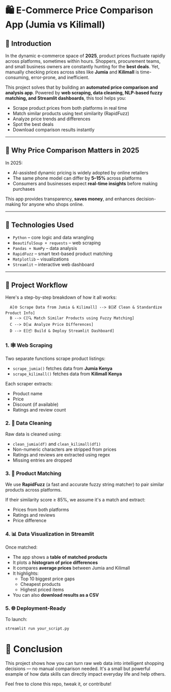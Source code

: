 # 🛍️ E-Commerce Price Comparison App (Jumia vs Kilimall)

## 📌 Introduction

In the dynamic e-commerce space of **2025**, product prices fluctuate rapidly across platforms, sometimes within hours. Shoppers, procurement teams, and small business owners are constantly hunting for the **best deals**. Yet, manually checking prices across sites like **Jumia** and **Kilimall** is time-consuming, error-prone, and inefficient.

This project solves that by building an **automated price comparison and analysis app**. Powered by **web scraping, data cleaning, NLP-based fuzzy matching, and Streamlit dashboards**, this tool helps you:

- Scrape product prices from both platforms in real time
- Match similar products using text similarity (RapidFuzz)
- Analyze price trends and differences
- Spot the best deals
- Download comparison results instantly

---

## 🚀 Why Price Comparison Matters in 2025

In 2025:
- AI-assisted dynamic pricing is widely adopted by online retailers
- The same phone model can differ by **5–15%** across platforms
- Consumers and businesses expect **real-time insights** before making purchases

This app provides transparency, **saves money**, and enhances decision-making for anyone who shops online.

---

## 🧰 Technologies Used

- `Python` – core logic and data wrangling
- `BeautifulSoup + requests` – web scraping
- `Pandas + NumPy` – data analysis
- `RapidFuzz` – smart text-based product matching
- `Matplotlib` – visualizations
- `Streamlit` – interactive web dashboard

---

## 🔄 Project Workflow

Here's a step-by-step breakdown of how it all works:
```graph TD
  A[🌐 Scrape Data from Jumia & Kilimall] --> B[🗹 Clean & Standardize Product Info]
  B --> C[🔍 Match Similar Products using Fuzzy Matching]
  C --> D[📊 Analyze Price Differences]
  D --> E[📦 Build & Deploy Streamlit Dashboard]
```

### 1. 🕸️ Web Scraping

Two separate functions scrape product listings:
- `scrape_jumia()` fetches data from **Jumia Kenya**
- `scrape_kilimall()` fetches data from **Kilimall Kenya**

Each scraper extracts:
- Product name
- Price
- Discount (if available)
- Ratings and review count

### 2. 🧼 Data Cleaning

Raw data is cleaned using:
- `clean_jumia(df)` and `clean_kilimall(df1)`
- Non-numeric characters are stripped from prices
- Ratings and reviews are extracted using regex
- Missing entries are dropped

### 3. 🧠 Product Matching

We use **RapidFuzz** (a fast and accurate fuzzy string matcher) to pair similar products across platforms.

If their similarity score ≥ 85%, we assume it's a match and extract:
- Prices from both platforms
- Ratings and reviews
- Price difference

### 4. 📊 Data Visualization in Streamlit

Once matched:
- The app shows a **table of matched products**
- It plots a **histogram of price differences**
- It compares **average prices** between Jumia and Kilimall
- It highlights:
  -  Top 10 biggest price gaps
  -  Cheapest products
  - Highest priced items
- You can also **download results as a CSV**

### 5. 🌐 Deployment-Ready

To launch:
```bash
streamlit run your_script.py 
```
# 📩 Conclusion

This project shows how you can turn raw web data into intelligent shopping decisions — no manual comparison needed. It's a small but powerful example of how data skills can directly impact everyday life and help others.

Feel free to clone this repo, tweak it, or contribute!



